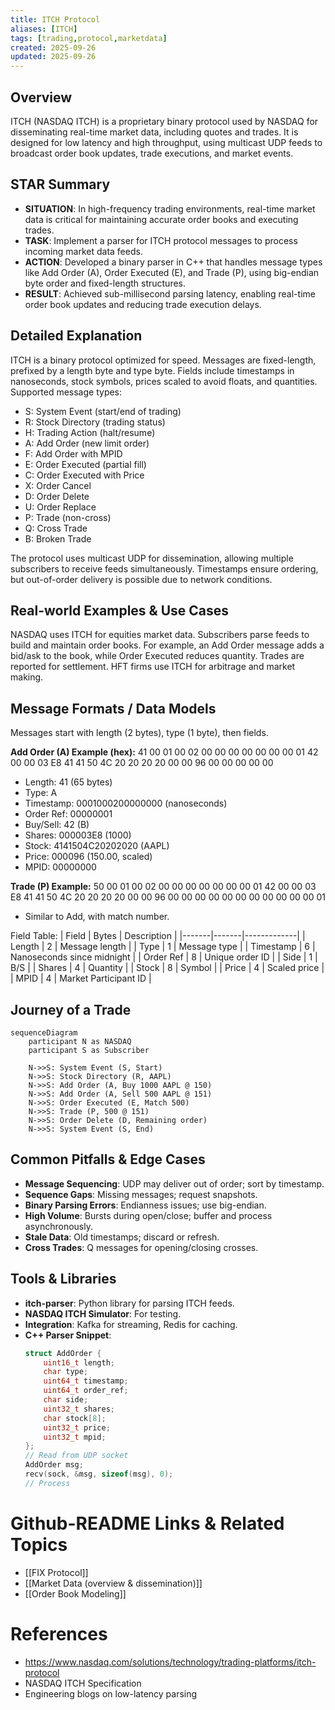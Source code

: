 ```yaml
---
title: ITCH Protocol
aliases: [ITCH]
tags: [trading,protocol,marketdata]
created: 2025-09-26
updated: 2025-09-26
---
```


## Overview
ITCH (NASDAQ ITCH) is a proprietary binary protocol used by NASDAQ for disseminating real-time market data, including quotes and trades. It is designed for low latency and high throughput, using multicast UDP feeds to broadcast order book updates, trade executions, and market events.

## STAR Summary
- **SITUATION**: In high-frequency trading environments, real-time market data is critical for maintaining accurate order books and executing trades.
- **TASK**: Implement a parser for ITCH protocol messages to process incoming market data feeds.
- **ACTION**: Developed a binary parser in C++ that handles message types like Add Order (A), Order Executed (E), and Trade (P), using big-endian byte order and fixed-length structures.
- **RESULT**: Achieved sub-millisecond parsing latency, enabling real-time order book updates and reducing trade execution delays.

## Detailed Explanation
ITCH is a binary protocol optimized for speed. Messages are fixed-length, prefixed by a length byte and type byte. Fields include timestamps in nanoseconds, stock symbols, prices scaled to avoid floats, and quantities. Supported message types:
- S: System Event (start/end of trading)
- R: Stock Directory (trading status)
- H: Trading Action (halt/resume)
- A: Add Order (new limit order)
- F: Add Order with MPID
- E: Order Executed (partial fill)
- C: Order Executed with Price
- X: Order Cancel
- D: Order Delete
- U: Order Replace
- P: Trade (non-cross)
- Q: Cross Trade
- B: Broken Trade

The protocol uses multicast UDP for dissemination, allowing multiple subscribers to receive feeds simultaneously. Timestamps ensure ordering, but out-of-order delivery is possible due to network conditions.

## Real-world Examples & Use Cases
NASDAQ uses ITCH for equities market data. Subscribers parse feeds to build and maintain order books. For example, an Add Order message adds a bid/ask to the book, while Order Executed reduces quantity. Trades are reported for settlement. HFT firms use ITCH for arbitrage and market making.

## Message Formats / Data Models
Messages start with length (2 bytes), type (1 byte), then fields.

**Add Order (A) Example (hex):**
41 00 01 00 02 00 00 00 00 00 00 00 01 42 00 00 03 E8 41 41 50 4C 20 20 20 20 00 00 96 00 00 00 00 00
- Length: 41 (65 bytes)
- Type: A
- Timestamp: 0001000200000000 (nanoseconds)
- Order Ref: 00000001
- Buy/Sell: 42 (B)
- Shares: 000003E8 (1000)
- Stock: 4141504C20202020 (AAPL)
- Price: 000096 (150.00, scaled)
- MPID: 00000000

**Trade (P) Example:**
50 00 01 00 02 00 00 00 00 00 00 00 01 42 00 00 03 E8 41 41 50 4C 20 20 20 20 00 00 96 00 00 00 00 00 00 00 00 00 00 00 01
- Similar to Add, with match number.

Field Table:
| Field | Bytes | Description |
|-------|-------|-------------|
| Length | 2 | Message length |
| Type | 1 | Message type |
| Timestamp | 6 | Nanoseconds since midnight |
| Order Ref | 8 | Unique order ID |
| Side | 1 | B/S |
| Shares | 4 | Quantity |
| Stock | 8 | Symbol |
| Price | 4 | Scaled price |
| MPID | 4 | Market Participant ID |

## Journey of a Trade
```mermaid
sequenceDiagram
    participant N as NASDAQ
    participant S as Subscriber

    N->>S: System Event (S, Start)
    N->>S: Stock Directory (R, AAPL)
    N->>S: Add Order (A, Buy 1000 AAPL @ 150)
    N->>S: Add Order (A, Sell 500 AAPL @ 151)
    N->>S: Order Executed (E, Match 500)
    N->>S: Trade (P, 500 @ 151)
    N->>S: Order Delete (D, Remaining order)
    N->>S: System Event (S, End)
```

## Common Pitfalls & Edge Cases
- **Message Sequencing**: UDP may deliver out of order; sort by timestamp.
- **Sequence Gaps**: Missing messages; request snapshots.
- **Binary Parsing Errors**: Endianness issues; use big-endian.
- **High Volume**: Bursts during open/close; buffer and process asynchronously.
- **Stale Data**: Old timestamps; discard or refresh.
- **Cross Trades**: Q messages for opening/closing crosses.

## Tools & Libraries
- **itch-parser**: Python library for parsing ITCH feeds.
- **NASDAQ ITCH Simulator**: For testing.
- **Integration**: Kafka for streaming, Redis for caching.
- **C++ Parser Snippet**:
  ```cpp
  struct AddOrder {
      uint16_t length;
      char type;
      uint64_t timestamp;
      uint64_t order_ref;
      char side;
      uint32_t shares;
      char stock[8];
      uint32_t price;
      uint32_t mpid;
  };
  // Read from UDP socket
  AddOrder msg;
  recv(sock, &msg, sizeof(msg), 0);
  // Process
  ```

# Github-README Links & Related Topics
- [[FIX Protocol]]
- [[Market Data (overview & dissemination)]]
- [[Order Book Modeling]]

# References
- https://www.nasdaq.com/solutions/technology/trading-platforms/itch-protocol
- NASDAQ ITCH Specification
- Engineering blogs on low-latency parsing